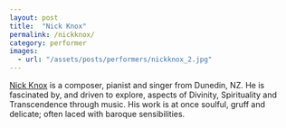 ```yaml
---
layout: post
title:  "Nick Knox"
permalink: /nickknox/
category: performer
images: 
  - url: "/assets/posts/performers/nickknox_2.jpg"
---
```


[Nick Knox](http://nicknoxmusic.wordpress.com) is a composer, pianist and singer from Dunedin, NZ. He is fascinated by, and driven to explore, aspects of Divinity, Spirituality and Transcendence through music. His work is at once soulful, gruff and delicate; often laced with baroque sensibilities.